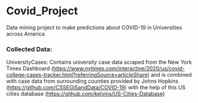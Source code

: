 # Covid_Project
Data mining project to make predictions about COVID-19 in Universities across America

### Collected Data:

UniversityCases: Contains university case data scraped from the New York Times Dashboard (https://www.nytimes.com/interactive/2020/us/covid-college-cases-tracker.html?referringSource=articleShare) and is combined with case data from surrounding counties provided by Johns Hopkins (https://github.com/CSSEGISandData/COVID-19) with the help of this US cities database (https://github.com/kelvins/US-Cities-Database)

